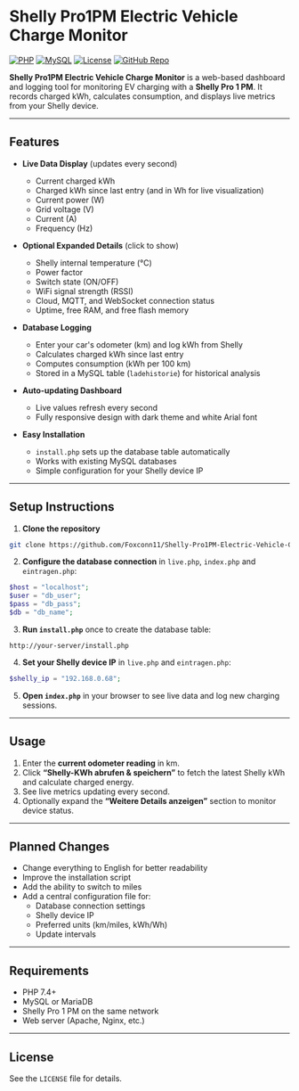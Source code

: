 # Shelly Pro1PM Electric Vehicle Charge Monitor

[![PHP](https://img.shields.io/badge/PHP-7.4%2B-blue)](https://www.php.net/)
[![MySQL](https://img.shields.io/badge/MySQL-5.7%2B-blue)](https://www.mysql.com/)
[![License](https://img.shields.io/badge/License-Custom-lightgrey)](LICENSE)
[![GitHub Repo](https://img.shields.io/badge/GitHub-Foxconn11-blue?logo=github)](https://github.com/Foxconn11/Shelly-Pro1PM-Electric-Vehicle-Charge-Monitor)

**Shelly Pro1PM Electric Vehicle Charge Monitor** is a web-based dashboard and logging tool for monitoring EV charging with a **Shelly Pro 1 PM**. It records charged kWh, calculates consumption, and displays live metrics from your Shelly device.

---

## Features

- **Live Data Display** (updates every second)  
  - Current charged kWh  
  - Charged kWh since last entry (and in Wh for live visualization)  
  - Current power (W)  
  - Grid voltage (V)  
  - Current (A)  
  - Frequency (Hz)  

- **Optional Expanded Details** (click to show)  
  - Shelly internal temperature (°C)  
  - Power factor  
  - Switch state (ON/OFF)  
  - WiFi signal strength (RSSI)  
  - Cloud, MQTT, and WebSocket connection status  
  - Uptime, free RAM, and free flash memory  

- **Database Logging**  
  - Enter your car's odometer (km) and log kWh from Shelly  
  - Calculates charged kWh since last entry  
  - Computes consumption (kWh per 100 km)  
  - Stored in a MySQL table (`ladehistorie`) for historical analysis  

- **Auto-updating Dashboard**  
  - Live values refresh every second  
  - Fully responsive design with dark theme and white Arial font  

- **Easy Installation**  
  - `install.php` sets up the database table automatically  
  - Works with existing MySQL databases  
  - Simple configuration for your Shelly device IP  

---

## Setup Instructions

1. **Clone the repository**

```bash
git clone https://github.com/Foxconn11/Shelly-Pro1PM-Electric-Vehicle-Charge-Monitor
```

2. **Configure the database connection** in `live.php`, `index.php` and `eintragen.php`:

```php
$host = "localhost";
$user = "db_user";
$pass = "db_pass";
$db = "db_name";
```

3. **Run `install.php`** once to create the database table:

```
http://your-server/install.php
```

4. **Set your Shelly device IP** in `live.php` and `eintragen.php`:

```php
$shelly_ip = "192.168.0.68";
```

5. **Open `index.php`** in your browser to see live data and log new charging sessions.

---

## Usage

1. Enter the **current odometer reading** in km.  
2. Click **“Shelly-KWh abrufen & speichern”** to fetch the latest Shelly kWh and calculate charged energy.  
3. See live metrics updating every second.  
4. Optionally expand the **“Weitere Details anzeigen”** section to monitor device status.

---

## Planned Changes

- Change everything to English for better readability
- Improve the installation script
- Add the ability to switch to miles
- Add a central configuration file for:
  - Database connection settings
  - Shelly device IP
  - Preferred units (km/miles, kWh/Wh)
  - Update intervals

---

## Requirements

- PHP 7.4+  
- MySQL or MariaDB  
- Shelly Pro 1 PM on the same network  
- Web server (Apache, Nginx, etc.)

---

## License

See the `LICENSE` file for details.

